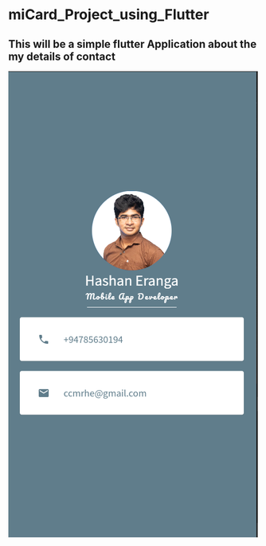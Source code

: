 # miCard_Project_using_Flutter
## This will be a simple flutter Application about the my details of contact
![Mobile Application UI](https://github.com/HashanEranga/miCard_Project_using_Flutter/blob/master/micard_project/lib/mobile%20application.PNG?raw=true)
